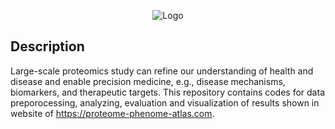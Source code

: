 <div align="center">

![Logo](./src/IntroPage.jpg?raw=true "Logo")

</div>

## Description   
Large-scale proteomics study can refine our understanding of health and disease and enable precision medicine, e.g., disease mechanisms, biomarkers, and therapeutic targets. 
This repository contains codes for data preporocessing, analyzing, evaluation and visualization of results shown in website of https://proteome-phenome-atlas.com. 
